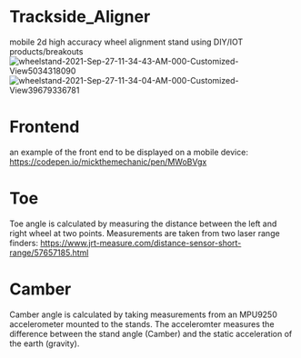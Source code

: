 # Trackside_Aligner
mobile 2d high accuracy wheel alignment stand using DIY/IOT products/breakouts
<img src="https://i.ibb.co/QKnbk2M/wheelstand-2021-Sep-27-11-34-43-AM-000-Customized-View5034318090.png" alt="wheelstand-2021-Sep-27-11-34-43-AM-000-Customized-View5034318090" border="0">
<img src="https://i.ibb.co/Jsqz7Lw/wheelstand-2021-Sep-27-11-34-04-AM-000-Customized-View39679336781.png" alt="wheelstand-2021-Sep-27-11-34-04-AM-000-Customized-View39679336781" border="0">

# Frontend
an example of the front end to be displayed on a mobile device: 
https://codepen.io/mickthemechanic/pen/MWoBVgx

# Toe
Toe angle is calculated by measuring the distance between the left and right wheel at two points. Measurements are taken from two laser range finders: 
https://www.jrt-measure.com/distance-sensor-short-range/57657185.html

# Camber
Camber angle is calculated by taking measurements from an MPU9250 accelerometer mounted to the stands. The acceleromter measures the difference between the stand angle (Camber) and the static acceleration of the earth (gravity).
